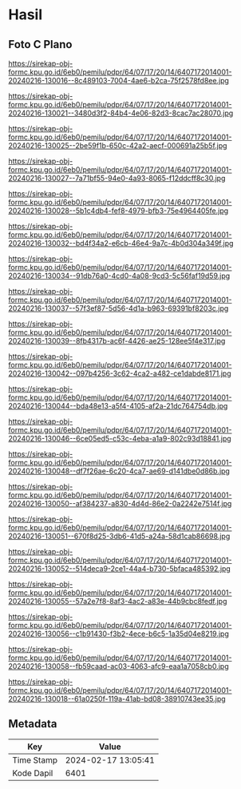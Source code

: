 # Hasil

## Foto C Plano

https://sirekap-obj-formc.kpu.go.id/6eb0/pemilu/pdpr/64/07/17/20/14/6407172014001-20240216-130016--8c489103-7004-4ae6-b2ca-75f2578fd8ee.jpg

https://sirekap-obj-formc.kpu.go.id/6eb0/pemilu/pdpr/64/07/17/20/14/6407172014001-20240216-130021--3480d3f2-84b4-4e06-82d3-8cac7ac28070.jpg

https://sirekap-obj-formc.kpu.go.id/6eb0/pemilu/pdpr/64/07/17/20/14/6407172014001-20240216-130025--2be59f1b-650c-42a2-aecf-000691a25b5f.jpg

https://sirekap-obj-formc.kpu.go.id/6eb0/pemilu/pdpr/64/07/17/20/14/6407172014001-20240216-130027--7a71bf55-94e0-4a93-8065-f12ddcff8c30.jpg

https://sirekap-obj-formc.kpu.go.id/6eb0/pemilu/pdpr/64/07/17/20/14/6407172014001-20240216-130028--5b1c4db4-fef8-4979-bfb3-75e4964405fe.jpg

https://sirekap-obj-formc.kpu.go.id/6eb0/pemilu/pdpr/64/07/17/20/14/6407172014001-20240216-130032--bd4f34a2-e6cb-46e4-9a7c-4b0d304a349f.jpg

https://sirekap-obj-formc.kpu.go.id/6eb0/pemilu/pdpr/64/07/17/20/14/6407172014001-20240216-130034--91db76a0-4cd0-4a08-9cd3-5c56faf19d59.jpg

https://sirekap-obj-formc.kpu.go.id/6eb0/pemilu/pdpr/64/07/17/20/14/6407172014001-20240216-130037--57f3ef87-5d56-4d1a-b963-69391bf8203c.jpg

https://sirekap-obj-formc.kpu.go.id/6eb0/pemilu/pdpr/64/07/17/20/14/6407172014001-20240216-130039--8fb4317b-ac6f-4426-ae25-128ee5f4e317.jpg

https://sirekap-obj-formc.kpu.go.id/6eb0/pemilu/pdpr/64/07/17/20/14/6407172014001-20240216-130042--097b4256-3c62-4ca2-a482-ce1dabde8171.jpg

https://sirekap-obj-formc.kpu.go.id/6eb0/pemilu/pdpr/64/07/17/20/14/6407172014001-20240216-130044--bda48e13-a5f4-4105-af2a-21dc764754db.jpg

https://sirekap-obj-formc.kpu.go.id/6eb0/pemilu/pdpr/64/07/17/20/14/6407172014001-20240216-130046--6ce05ed5-c53c-4eba-a1a9-802c93d18841.jpg

https://sirekap-obj-formc.kpu.go.id/6eb0/pemilu/pdpr/64/07/17/20/14/6407172014001-20240216-130048--df7f26ae-6c20-4ca7-ae69-d141dbe0d86b.jpg

https://sirekap-obj-formc.kpu.go.id/6eb0/pemilu/pdpr/64/07/17/20/14/6407172014001-20240216-130050--af384237-a830-4d4d-86e2-0a2242e7514f.jpg

https://sirekap-obj-formc.kpu.go.id/6eb0/pemilu/pdpr/64/07/17/20/14/6407172014001-20240216-130051--670f8d25-3db6-41d5-a24a-58d1cab86698.jpg

https://sirekap-obj-formc.kpu.go.id/6eb0/pemilu/pdpr/64/07/17/20/14/6407172014001-20240216-130052--514deca9-2ce1-44a4-b730-5bfaca485392.jpg

https://sirekap-obj-formc.kpu.go.id/6eb0/pemilu/pdpr/64/07/17/20/14/6407172014001-20240216-130055--57a2e7f8-8af3-4ac2-a83e-44b9cbc8fedf.jpg

https://sirekap-obj-formc.kpu.go.id/6eb0/pemilu/pdpr/64/07/17/20/14/6407172014001-20240216-130056--c1b91430-f3b2-4ece-b6c5-1a35d04e8219.jpg

https://sirekap-obj-formc.kpu.go.id/6eb0/pemilu/pdpr/64/07/17/20/14/6407172014001-20240216-130058--fb59caad-ac03-4063-afc9-eaa1a7058cb0.jpg

https://sirekap-obj-formc.kpu.go.id/6eb0/pemilu/pdpr/64/07/17/20/14/6407172014001-20240216-130018--61a0250f-119a-41ab-bd08-38910743ee35.jpg


## Metadata

| Key        | Value               |
| ---------- | ------------------- |
| Time Stamp | 2024-02-17 13:05:41 |
| Kode Dapil | 6401                |



